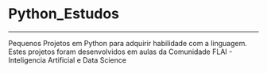 # Python_Estudos
____________
Pequenos Projetos em Python para adquirir habilidade com a linguagem. Estes projetos foram desenvolvidos em aulas da Comunidade FLAI - Inteligencia Artificial e Data Science
